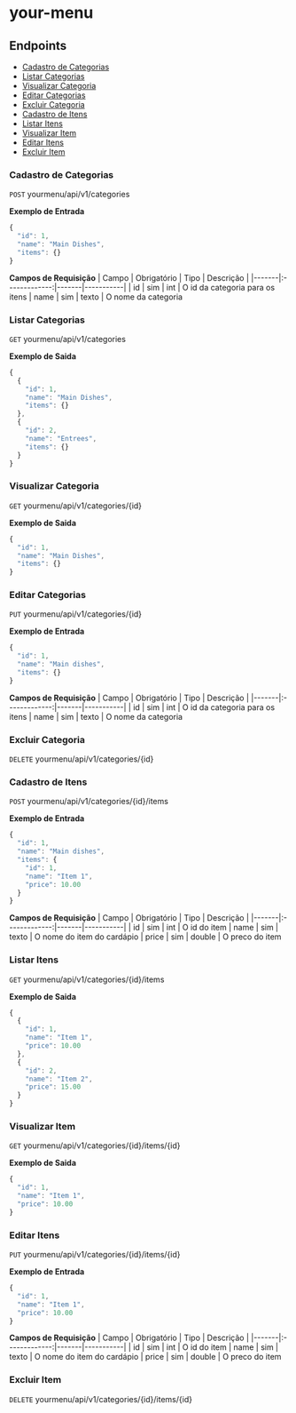# your-menu

## Endpoints

- [Cadastro de Categorias](#cadastro-de-categorias)
- [Listar Categorias](#listar-categorias)
- [Visualizar Categoria](#visualizar-categoria)
- [Editar Categorias](#editar-categorias)
- [Excluir Categoria](#excluir-categoria)
- [Cadastro de Itens](#cadastro-de-itens)
- [Listar Itens](#listar-itens)
- [Visualizar Item](#visualizar-item)
- [Editar Itens](#editar-itens)
- [Excluir Item](#excluir-item)

### Cadastro de Categorias

`POST` yourmenu/api/v1/categories

**Exemplo de Entrada**

```js
{
  "id": 1,
  "name": "Main Dishes",
  "items": {}
}
```

**Campos de Requisição**
| Campo | Obrigatório | Tipo | Descrição |
|-------|:-------------:|-------|-----------|
| id | sim | int | O id da categoria para os itens
| name | sim | texto | O nome da categoria

### Listar Categorias

`GET` yourmenu/api/v1/categories

**Exemplo de Saida**

```js
{
  {
    "id": 1,
    "name": "Main Dishes",
    "items": {}
  },
  {
    "id": 2,
    "name": "Entrees",
    "items": {}
  }
}
```

### Visualizar Categoria

`GET` yourmenu/api/v1/categories/{id}

**Exemplo de Saida**

```js
{
  "id": 1,
  "name": "Main Dishes",
  "items": {}
}
```

### Editar Categorias

`PUT` yourmenu/api/v1/categories/{id}

**Exemplo de Entrada**

```js
{
  "id": 1,
  "name": "Main dishes",
  "items": {}
}
```

**Campos de Requisição**
| Campo | Obrigatório | Tipo | Descrição |
|-------|:-------------:|-------|-----------|
| id | sim | int | O id da categoria para os itens
| name | sim | texto | O nome da categoria

### Excluir Categoria

`DELETE` yourmenu/api/v1/categories/{id}

### Cadastro de Itens

`POST` yourmenu/api/v1/categories/{id}/items

**Exemplo de Entrada**

```js
{
  "id": 1,
  "name": "Main dishes",
  "items": {
    "id": 1,
    "name": "Item 1",
    "price": 10.00
  }
}
```

**Campos de Requisição**
| Campo | Obrigatório | Tipo | Descrição |
|-------|:-------------:|-------|-----------|
| id | sim | int | O id do item
| name | sim | texto | O nome do item do cardápio
| price | sim | double | O preco do item

### Listar Itens

`GET` yourmenu/api/v1/categories/{id}/items

**Exemplo de Saida**

```js
{
  {
    "id": 1,
    "name": "Item 1",
    "price": 10.00
  },
  {
    "id": 2,
    "name": "Item 2",
    "price": 15.00
  }
}
```

### Visualizar Item

`GET` yourmenu/api/v1/categories/{id}/items/{id}

**Exemplo de Saida**

```js
{
  "id": 1,
  "name": "Item 1",
  "price": 10.00
}
```

### Editar Itens

`PUT` yourmenu/api/v1/categories/{id}/items/{id}

**Exemplo de Entrada**

```js
{
  "id": 1,
  "name": "Item 1",
  "price": 10.00
}
```

**Campos de Requisição**
| Campo | Obrigatório | Tipo | Descrição |
|-------|:-------------:|-------|-----------|
| id | sim | int | O id do item
| name | sim | texto | O nome do item do cardápio
| price | sim | double | O preco do item

### Excluir Item

`DELETE` yourmenu/api/v1/categories/{id}/items/{id}
